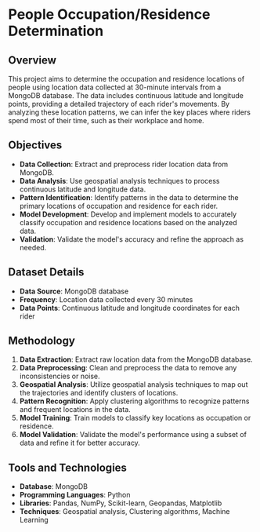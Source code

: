 # People Occupation/Residence Determination

## Overview
This project aims to determine the occupation and residence locations of people using location data collected at 30-minute intervals from a MongoDB database. The data includes continuous latitude and longitude points, providing a detailed trajectory of each rider's movements. By analyzing these location patterns, we can infer the key places where riders spend most of their time, such as their workplace and home.

## Objectives
- **Data Collection**: Extract and preprocess rider location data from MongoDB.
- **Data Analysis**: Use geospatial analysis techniques to process continuous latitude and longitude data.
- **Pattern Identification**: Identify patterns in the data to determine the primary locations of occupation and residence for each rider.
- **Model Development**: Develop and implement models to accurately classify occupation and residence locations based on the analyzed data.
- **Validation**: Validate the model's accuracy and refine the approach as needed.

## Dataset Details
- **Data Source**: MongoDB database
- **Frequency**: Location data collected every 30 minutes
- **Data Points**: Continuous latitude and longitude coordinates for each rider

## Methodology
1. **Data Extraction**: Extract raw location data from the MongoDB database.
2. **Data Preprocessing**: Clean and preprocess the data to remove any inconsistencies or noise.
3. **Geospatial Analysis**: Utilize geospatial analysis techniques to map out the trajectories and identify clusters of locations.
4. **Pattern Recognition**: Apply clustering algorithms to recognize patterns and frequent locations in the data.
5. **Model Training**: Train models to classify key locations as occupation or residence.
6. **Model Validation**: Validate the model's performance using a subset of data and refine it for better accuracy.

## Tools and Technologies
- **Database**: MongoDB
- **Programming Languages**: Python
- **Libraries**: Pandas, NumPy, Scikit-learn, Geopandas, Matplotlib
- **Techniques**: Geospatial analysis, Clustering algorithms, Machine Learning
